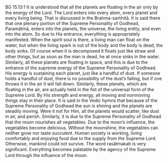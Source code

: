 BG 15.13:1	It is understood that all the planets are ﬂoating in the air only by the energy of the Lord. The Lord enters into every atom, every planet and every living being. That is discussed in the Brahma-saṁhitā. It is said there that one plenary portion of the Supreme Personality of Godhead, Paramātmā, enters into the planets, the universe, the living entity, and even into the atom. So due to His entrance, everything is appropriately manifested. When the spirit soul is there, a living man can ﬂoat on the water, but when the living spark is out of the body and the body is dead, the body sinks. Of course when it is decomposed it ﬂoats just like straw and other things, but as soon as the man is dead, he at once sinks in the water. Similarly, all these planets are ﬂoating in space, and this is due to the entrance of the supreme energy of the Supreme Personality of Godhead. His energy is sustaining each planet, just like a handful of dust. If someone holds a handful of dust, there is no possibility of the dust’s falling, but if one throws it in the air it will fall down. Similarly, these planets, which are ﬂoating in the air, are actually held in the ﬁst of the universal form of the Supreme Lord. By His strength and energy, all moving and nonmoving things stay in their place. It is said in the Vedic hymns that because of the Supreme Personality of Godhead the sun is shining and the planets are steadily moving. Were it not for Him, all the planets would scatter, like dust in air, and perish. Similarly, it is due to the Supreme Personality of Godhead that the moon nourishes all vegetables. Due to the moon’s inﬂuence, the vegetables become delicious. Without the moonshine, the vegetables can neither grow nor taste succulent. Human society is working, living comfortably and enjoying food due to the supply from the Supreme Lord. Otherwise, mankind could not survive. The word rasātmakaḥ is very signiﬁcant. Everything becomes palatable by the agency of the Supreme Lord through the inﬂuence of the moon.